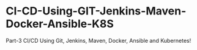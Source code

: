 # CI-CD-Using-GIT-Jenkins-Maven-Docker-Ansible-K8S
Part-3 CI/CD Using Git, Jenkins, Maven, Docker, Ansible and Kubernetes!
